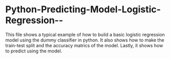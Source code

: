 # Python-Predicting-Model-Logistic-Regression--
This file shows a typical example of how to build a basic logistic regression model using the dummy classifier in python. 
It also shows how to make the train-test split and the accuracy matrics of the model. 
Lastly, it shows how to predict using the model. 
